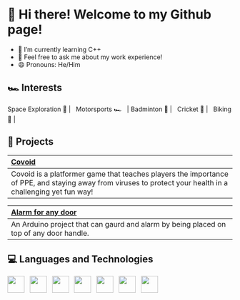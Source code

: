# 👋 Hi there! Welcome to my Github page!

- 🌱 I’m currently learning C++
- 💬 Feel free to ask me about my work experience!
- 😄 Pronouns: He/Him

## 🏎 Interests
Space Exploration 🔭 | &nbsp;
Motorsports 🏎️ &nbsp;  | Badminton 🏸 | &nbsp; Cricket 🏏 | &nbsp; Biking 🚴‍ |

## 📗 Projects
  | [Covoid](https://github.com/TheSpaceDragon/CovoidPlatformer) |
  | :--- |
  | Covoid is a platformer game that teaches players the importance of PPE, and staying away from viruses to protect your health in a challenging yet fun way! |
  
  | [Alarm for any door](https://github.com/TheSpaceDragon/alarm_for_any_door) |
  | :---   |
  | An Arduino project that can gaurd and alarm by being placed on top of any door handle.|


## 💻 Languages and Technologies
<img src="https://upload.wikimedia.org/wikipedia/commons/6/61/HTML5_logo_and_wordmark.svg" width=38 align=center> &nbsp;
<img src="https://upload.wikimedia.org/wikipedia/commons/d/d5/CSS3_logo_and_wordmark.svg" width=38 align=center> &nbsp;
<img src="https://upload.wikimedia.org/wikipedia/commons/6/6a/JavaScript-logo.png" width=38 align=center> &nbsp;
<img src="https://brandslogos.com/wp-content/uploads/images/large/java-logo-1.png" width=38 align=center> &nbsp;
<img src="https://upload.wikimedia.org/wikipedia/commons/thumb/c/c3/Python-logo-notext.svg/1200px-Python-logo-notext.svg.png" width=38 align=center> &nbsp;
<img src="https://upload.wikimedia.org/wikipedia/commons/thumb/8/87/Arduino_Logo.svg/1024px-Arduino_Logo.svg.png" width=38 align=center> &nbsp;
<img src="https://unity3d.com/profiles/unity3d/themes/unity/images/pages/branding_trademarks/unity-tab-square-black.png" width=38 align=center> &nbsp;





<!--
**TheSpaceDragon/TheSpaceDragon** is a ✨ _special_ ✨ repository because its `README.md` (this file) appears on your GitHub profile.

Here are some ideas to get you started:

- 🔭 I’m currently working on ...
- 🌱 I’m currently learning ...
- 👯 I’m looking to collaborate on ...
- 🤔 I’m looking for help with ...
- 💬 Ask me about ...
- 📫 How to reach me: ...
- 😄 Pronouns: ...
- ⚡ Fun fact: ...
-->
